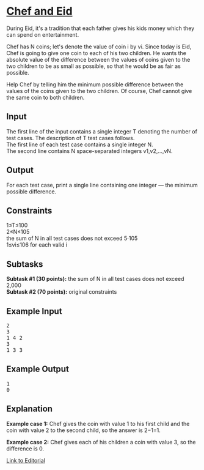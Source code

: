 # [Chef and Eid](https://www.codechef.com/LTIME63B/problems/EID)

During Eid, it's a tradition that each father gives his kids money which they can spend on entertainment.</br>

Chef has N coins; let's denote the value of coin i by vi. Since today is Eid, Chef is going to give one coin to each of his two children. He wants the absolute value of the difference between the values of coins given to the two children to be as small as possible, so that he would be as fair as possible.</br>

Help Chef by telling him the minimum possible difference between the values of the coins given to the two children. Of course, Chef cannot give the same coin to both children.</br>

## Input
The first line of the input contains a single integer T denoting the number of test cases. The description of T test cases follows.</br>
The first line of each test case contains a single integer N.</br>
The second line contains N space-separated integers v1,v2,…,vN.</br>

## Output
For each test case, print a single line containing one integer — the minimum possible difference.</br>

## Constraints
1≤T≤100</br>
2≤N≤105</br>
the sum of N in all test cases does not exceed 5⋅105</br>
1≤vi≤106 for each valid i</br>

## Subtasks
**Subtask #1 (30 points):** the sum of N in all test cases does not exceed 2,000</br>
**Subtask #2 (70 points):** original constraints</br>

## Example Input
<pre>
2
3
1 4 2
3
1 3 3
</pre>

## Example Output
<pre>
1
0
</pre>

## Explanation
**Example case 1:** Chef gives the coin with value 1 to his first child and the coin with value 2 to the second child, so the answer is 2−1=1.</br>

**Example case 2:** Chef gives each of his children a coin with value 3, so the difference is 0.</br>

[Link to Editorial](https://discuss.codechef.com/problems/EID)
